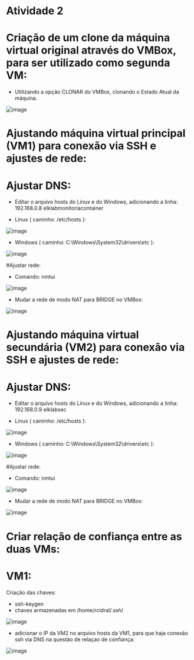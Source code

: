 # Atividade 2

# Criação de um clone da máquina virtual original através do VMBox, para ser utilizado como segunda VM:
- Utilizando a opção CLONAR do VMBox, clonando o Estado Atual da máquina.

![image](https://user-images.githubusercontent.com/108689845/180272800-182a3758-4d12-4259-99ee-10ee0ace67e0.png)

# Ajustando máquina virtual principal (VM1) para conexão via SSH e ajustes de rede:

# Ajustar DNS:
-	Editar o arquivo hosts do Linux e do Windows, adicionando a linha: 192.168.0.8 elklabmonitoriacontainer

- Linux ( caminho: /etc/hosts ):

![image](https://user-images.githubusercontent.com/108689845/180335230-af577e3d-b6a5-4003-9d35-a99284e66972.png)

- Windows ( caminho: C:\Windows\System32\drivers\etc ): 

![image](https://user-images.githubusercontent.com/108689845/180335248-b18b591f-a5c9-4cf5-96dd-479b654af721.png)

#Ajustar rede:
- Comando: nmtui

![image](https://user-images.githubusercontent.com/108689845/180335266-da197ff6-6f78-4dfb-8743-243a7cffdccc.png)

- Mudar a rede de modo NAT para BRIDGE no VMBox:

![image](https://user-images.githubusercontent.com/108689845/180335318-8d3997d3-33aa-4106-a2e2-888b36eb9d38.png)

# Ajustando máquina virtual secundária (VM2) para conexão via SSH e ajustes de rede:

# Ajustar DNS:
-	Editar o arquivo hosts do Linux e do Windows, adicionando a linha: 192.168.0.9 elklabsec

- Linux ( caminho: /etc/hosts ):

![image](https://user-images.githubusercontent.com/108689845/180335481-37583712-d0e9-4807-8c23-d2cedde44269.png)

- Windows ( caminho: C:\Windows\System32\drivers\etc ): 

![image](https://user-images.githubusercontent.com/108689845/180335520-2adffe88-961d-4f41-b6fe-0f93876f5d3d.png)

#Ajustar rede:
- Comando: nmtui

![image](https://user-images.githubusercontent.com/108689845/180335552-aa68f40e-ae85-464f-afa8-2fd59738d7b1.png)

- Mudar a rede de modo NAT para BRIDGE no VMBox:

![image](https://user-images.githubusercontent.com/108689845/180335607-71f7ee95-1e1a-432c-804d-da4a287e92d3.png)

# Criar relação de confiança entre as duas VMs:

# VM1: 

Criação das chaves:
- ssh-keygen 
- chaves armazenadas em /home/rcidral/.ssh/

![image](https://user-images.githubusercontent.com/108689845/180104196-e4391865-15a5-4ff8-9cce-239d2a42d1e4.png)

- adicionar o IP da VM2 no arquivo hosts da VM1, para que haja conexão ssh via DNS na questão de relaçao de confiança:

![image](https://user-images.githubusercontent.com/108689845/180336198-0a3a8597-34bd-4be6-9860-945dfe49adff.png)
